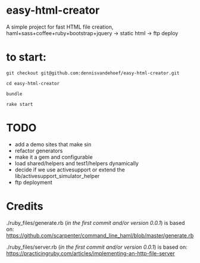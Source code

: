 easy-html-creator
=================

A simple project for fast HTML file creation, haml+sass+coffee+ruby+bootstrap+jquery -> static html -> ftp deploy

to start:
=======
 `git checkout git@github.com:dennisvandehoef/easy-html-creator.git`
 
 `cd easy-html-creator` 
 
 `bundle`
 
 `rake start`

TODO
=======
- add a demo sites that make sin
- refactor generators
- make it a gem and configurable
- load shared/helpers and test1/helpers dynamically
- decide if we use activesupport or extend the lib/activesupport_simulator_helper
- ftp deployment


Credits
=======

./ruby_files/generate.rb (*in the first commit and/or version 0.0.1*) is based on:
https://github.com/scarpenter/command_line_haml/blob/master/generate.rb

./ruby_files/server.rb (*in the first commit and/or version 0.0.1*) is based on:
https://practicingruby.com/articles/implementing-an-http-file-server
